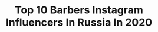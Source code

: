 ---
title: Top 10 Barbers Instagram Influencers In Russia In 2020
description: >-
  Find top barbers Instagram influencers in Russia in 2020. Most popular hashtags: # #haircut #fade #barbershopconnect.
platform: Instagram
profiles:
  - username: "dianamadness"
    fullname: >-
      Diana Madness (Official)
    location: "Russia"
    followers: 101432
    engagement: 980
    commentsToLikes: 0.015654
    id: ck8t55fbk8u710j78cgb1q1pl
    verified: false
    hashtags: ""
  - username: "kvenzo.barber.cuts"
    fullname: >-
      ◼️ CHASNYK   BOGDAN ◼️
    location: "Russia"
    followers: 32418
    engagement: 468
    commentsToLikes: 0.020758
    id: ck602fxmzhbbc0i14rvl04up7
    verified: false
    hashtags: "#barbertheory, #fadegame, #mensstyle"
  - username: "danik_ru"
    fullname: >-
      Daniil Gochua
    location: "Russia"
    followers: 11383
    engagement: 1244
    commentsToLikes: 0.044449
    id: ck5zm5tollyeg0i14rz1neb43
    verified: false
    hashtags: "#behindthechair"
  - username: "bogdan_ba"
    fullname: >-
      Bogdan Borodin
    location: "Russia"
    followers: 10487
    engagement: 923
    commentsToLikes: 0.014804
    id: ckaoysuckix8b0i780nhsygul
    verified: false
    hashtags: ""
  - username: "nikolay_generalov"
    fullname: >-
      Nikolay Generalov
    location: "Russia"
    followers: 62513
    engagement: 143
    commentsToLikes: 0.053155
    id: ck0tunk197w3h0i19b7kf2j4y
    verified: false
    hashtags: "#btconeshot2020, #rebel, #barberrespect, #barberlife"
  - username: "paradavika"
    fullname: >-
      VICTORIA PARADA
    location: "Russia"
    followers: 9386
    engagement: 340
    commentsToLikes: 0.019189
    id: ck5q2ri2yhg8h0i11indzcvsd
    verified: false
    hashtags: "#beardcut, #rebelbarber, #hairmoscow, #mensfashion"
  - username: "qurbon_ali_qurbonov"
    fullname: >-
      Qurbon Ali Qurbonov
    location: "Russia"
    followers: 7933
    engagement: 1158
    commentsToLikes: 0.070068
    id: ckaoxlwp3dthc0i787i6p1kqa
    verified: false
    hashtags: ""
  - username: "alifade22"
    fullname: >-
      OLIMJONOV ABDUVALI
    location: "Russia"
    followers: 38289
    engagement: 288
    commentsToLikes: 0.026917
    id: ck15rsvgi9j4l0i193w5pyvhw
    verified: false
    hashtags: "#borodach, #barberwanted, #oldboyomsk, #haircut"
  - username: "jonnibarber"
    fullname: >-
      ABDULAZIZ ISMOILOV
    location: "Russia"
    followers: 50597
    engagement: 188
    commentsToLikes: 0.021314
    id: ck8szhvqjoieo0j78b68g2qjk
    verified: false
    hashtags: "#russianbarberweek2019, #barberconect"
  - username: "hermanvinakurau"
    fullname: >-
      Hermanvinakurau
    location: "Russia"
    followers: 11100
    engagement: 1413
    commentsToLikes: 0.003187
    id: ck6u1mi4gmmo00j71bo5cyibs
    verified: false
    hashtags: "#historyarhitecture, #2020, #banksy, #travel"
---